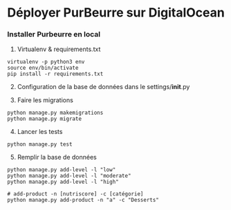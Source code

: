 # Déployer PurBeurre sur DigitalOcean

### Installer Purbeurre en local
1. Virtualenv & requirements.txt
```
virtualenv -p python3 env
source env/bin/activate
pip install -r requirements.txt
```

2. Configuration de la base de données dans le settings/__init__.py

3. Faire les migrations
```
python manage.py makemigrations
python manage.py migrate
```

4. Lancer les tests
```
python manage.py test
```

5. Remplir la base de données
```
python manage.py add-level -l "low"
python manage.py add-level -l "moderate"
python manage.py add-level -l "high"

# add-product -n [nutriscore] -c [catégorie]
python manage.py add-product -n "a" -c "Desserts"
```
